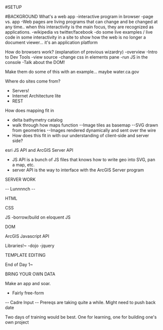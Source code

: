 #SETUP

#BACKGROUND
What's a web app
  -interactive program in browser
  -page vs. app
  -Web pages are living programs that can change and be changed at any time.. when this interactivity is the main focus, they are recognized as applications.
  -wikipedia vs twitter/facebook
  -do some live examples / live code in some interactivity in a site to show how the web is no longer a document viewer... it's an application platform
   

How do browsers work? (explanation of previous wizardry)
  -overview
  -Intro to Dev Tools 
  -view source
  -change css in elements pane
  -run JS in the console
  -Talk about the DOM!

  Make them do some of this with an example... maybe water.ca.gov

Where do sites come from?
  - Servers!
  - Internet Architecture lite
  - REST
 
How does mapping fit in
  - delta bathymetry catalog
  - walk through how maps function
    --Image tiles as basemap
    --SVG drawn from geometries
    --Images rendered dynamically and sent over the wire
  - How does this fit in with our understanding of client-side and server side? 

esri JS API and ArcGIS Server API
  - JS API is a bunch of JS files that knows how to write geo into SVG, pan a map, etc.
  - server API is the way to interface with the ArcGIS Server program


SERVER WORK

-- Lunnnnch --

HTML

CSS

JS
  -borrow/build on eloquent JS

DOM

ArcGIS Javascript API

Libraries!~
  -dojo
  -jquery

TEMPLATE EDITING

End of Day 1~



BRING YOUR OWN DATA

Make an app and soar.
  - Fairly free-form

-- Cadre Input --
Prereqs are taking quite a while. Might need to push back date

Two days of training would be best. One for learning, one for building one's own project
